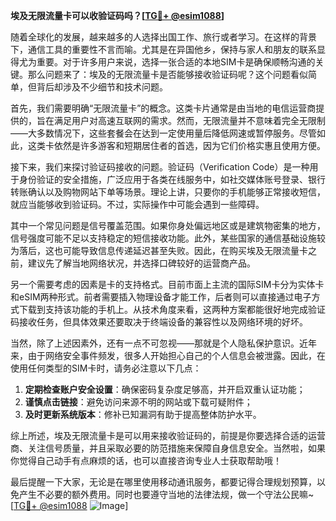 **埃及无限流量卡可以收验证码吗？[[TG💪+ @esim1088](https://t.me/s/esim1088)]**

随着全球化的发展，越来越多的人选择出国工作、旅行或者学习。在这样的背景下，通信工具的重要性不言而喻。尤其是在异国他乡，保持与家人和朋友的联系显得尤为重要。对于许多用户来说，选择一张合适的本地SIM卡是确保顺畅沟通的关键。那么问题来了：埃及的无限流量卡是否能够接收验证码呢？这个问题看似简单，但背后却涉及不少细节和技术问题。

首先，我们需要明确“无限流量卡”的概念。这类卡片通常是由当地的电信运营商提供的，旨在满足用户对高速互联网的需求。然而，无限流量并不意味着完全无限制——大多数情况下，这些套餐会在达到一定使用量后降低网速或暂停服务。尽管如此，这类卡依然是许多游客和短期居住者的首选，因为它们价格实惠且使用方便。

接下来，我们来探讨验证码接收的问题。验证码（Verification Code）是一种用于身份验证的安全措施，广泛应用于各类在线服务中，如社交媒体账号登录、银行转账确认以及购物网站下单等场景。理论上讲，只要你的手机能够正常接收短信，就应当能够收到验证码。不过，实际操作中可能会遇到一些障碍。

其中一个常见问题是信号覆盖范围。如果你身处偏远地区或是建筑物密集的地方，信号强度可能不足以支持稳定的短信接收功能。此外，某些国家的通信基础设施较为落后，这也可能导致信息传递延迟甚至失败。因此，在购买埃及无限流量卡之前，建议先了解当地网络状况，并选择口碑较好的运营商产品。

另一个需要考虑的因素是卡的支持格式。目前市面上主流的国际SIM卡分为实体卡和eSIM两种形式。前者需要插入物理设备才能工作，后者则可以直接通过电子方式下载到支持该功能的手机上。从技术角度来看，这两种方案都能很好地完成验证码接收任务，但具体效果还要取决于终端设备的兼容性以及网络环境的好坏。

当然，除了上述因素外，还有一点不可忽视——那就是个人隐私保护意识。近年来，由于网络安全事件频发，很多人开始担心自己的个人信息会被泄露。因此，在使用任何类型的SIM卡时，请务必注意以下几点：

1. **定期检查账户安全设置**：确保密码复杂度足够高，并开启双重认证功能；
2. **谨慎点击链接**：避免访问来源不明的网站或下载可疑附件；
3. **及时更新系统版本**：修补已知漏洞有助于提高整体防护水平。

综上所述，埃及无限流量卡是可以用来接收验证码的，前提是你要选择合适的运营商、关注信号质量，并且采取必要的防范措施来保障自身信息安全。当然啦，如果你觉得自己动手有点麻烦的话，也可以直接咨询专业人士获取帮助哦！

最后提醒一下大家，无论是在哪里使用移动通讯服务，都要记得合理规划预算，以免产生不必要的额外费用。同时也要遵守当地的法律法规，做一个守法公民嘛~ [[TG💪+ @esim1088](https://t.me/s/esim1088) ![Image](https://i.postimg.cc/4NQfJmqS/Snipaste-2025-05-13-00-14-12.png)]